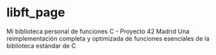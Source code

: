# libft_page
Mi biblioteca personal de funciones C - Proyecto 42 Madrid  Una reimplementación completa y optimizada de funciones esenciales de la biblioteca estándar de C
